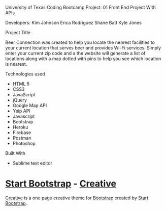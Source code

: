 University of Texas Coding Bootcamp 
Project: 01 Front End Project With APIs

Developers: 
Kim Johnson
Erica Rodriguez 
Shane Batt 
Kyle Jones

Project Title

Beer Connection was created to help you locate the nearest facilities to your current location that serves beer and provides Wi-Fi services. Simply enter your current zip code and a the website will generate a list of locations along with a map dotted with pins to help you see which location is nearest. 

Technologies used

- HTML 5
- CSS3
- JavaScript
- jQuery
- Google Map API
- Yelp API 
- Javascript
- Bootstrap
- Heroku
- Firebase 
- Postman 
- Photoshop

Built With

- Sublime text editor



# [Start Bootstrap](http://startbootstrap.com/) - [Creative](http://startbootstrap.com/template-overviews/creative/)

[Creative](http://startbootstrap.com/template-overviews/creative/) is a one page creative theme for [Bootstrap](http://getbootstrap.com/) created by [Start Bootstrap](http://startbootstrap.com/).
